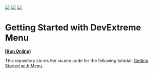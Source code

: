 <!-- default badges list -->
![](https://img.shields.io/endpoint?url=https://codecentral.devexpress.com/api/v1/VersionRange/504573204/21.2.4%2B)
[![](https://img.shields.io/badge/Open_in_DevExpress_Support_Center-FF7200?style=flat-square&logo=DevExpress&logoColor=white)](https://supportcenter.devexpress.com/ticket/details/T1096547)
[![](https://img.shields.io/badge/📖_How_to_use_DevExpress_Examples-e9f6fc?style=flat-square)](https://docs.devexpress.com/GeneralInformation/403183)
<!-- default badges end -->
# Getting Started with DevExtreme Menu
<!-- run online -->
**[[Run Online]](https://codecentral.devexpress.com/504573204/)**
<!-- run online end -->

This repository stores the source code for the following tutorial: [Getting Started with Menu](https://js.devexpress.com/Documentation/Guide/UI_Components/Menu/Getting_Started_with_Menu/).

